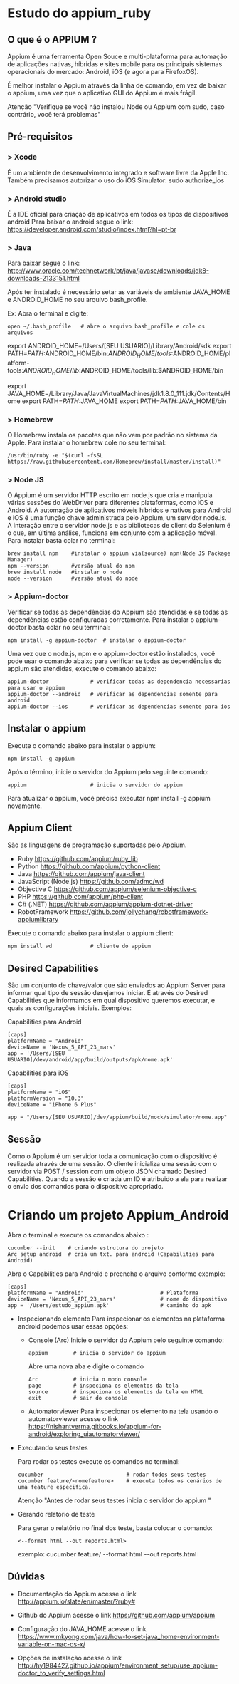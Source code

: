 #  Estudo do appium_ruby

## O que é o APPIUM ?

Appium é uma ferramenta Open Souce e multi-plataforma para automação de aplicações nativas, híbridas e sites mobile para os principais sistemas operacionais do mercado: Android, iOS (e agora para FirefoxOS).

É melhor instalar o Appium através da linha de comando, em vez de baixar o appium, uma vez que o aplicativo GUI do Appium é mais frágil.

Atenção "Verifique se você não instalou Node ou Appium com sudo, caso contrário, você terá problemas"

## Pré-requisitos

### > Xcode

É um ambiente de desenvolvimento integrado e software livre da Apple Inc.
Também precisamos autorizar o uso do iOS Simulator:
sudo authorize_ios

### > Android studio

É a IDE oficial para criação de aplicativos em todos os tipos de dispositivos android
Para baixar o android segue o link: https://developer.android.com/studio/index.html?hl=pt-br

### > Java

Para baixar segue o link:
http://www.oracle.com/technetwork/pt/java/javase/downloads/jdk8-downloads-2133151.html

Após ter instalado é necessário setar as variáveis de ambiente JAVA_HOME e ANDROID_HOME no seu arquivo bash_profile.

Ex: Abra o terminal e digite:
```
open ~/.bash_profile   # abre o arquivo bash_profile e cole os arquivos
```
export ANDROID_HOME=/Users/[SEU USUARIO]/Library/Android/sdk
export PATH=$PATH:$ANDROID_HOME/bin:$ANDROID_HOME/tools:$ANDROID_HOME/platform-tools:$ANDROID_HOME/lib:$ANDROID_HOME/tools/lib:$ANDROID_HOME/bin

export JAVA_HOME=/Library/Java/JavaVirtualMachines/jdk1.8.0_111.jdk/Contents/Home
export PATH=$PATH:$JAVA_HOME
export PATH=$PATH:$JAVA_HOME/bin

### > Homebrew

O Homebrew instala os pacotes que não vem por padrão no sistema da Apple.
Para instalar o homebrew cole no seu terminal:
```
/usr/bin/ruby -e "$(curl -fsSL https://raw.githubusercontent.com/Homebrew/install/master/install)"
```

### > Node JS

O Appium é um servidor HTTP escrito em node.js que cria e manipula várias sessões do WebDriver para diferentes plataformas, como iOS e Android.
A automação de aplicativos móveis híbridos e nativos para Android e iOS é uma função chave administrada pelo Appium, um servidor node.js.  A interação entre o servidor node.js e as bibliotecas de client do Selenium é o que, em última análise, funciona em conjunto com a aplicação móvel.
Para instalar basta colar no terminal:
```
brew install npm    #instalar o appium via(source) npn(Node JS Package Manager)
npm --version       #versão atual do npm
brew install node   #instalar o node
node --version      #versão atual do node
```

### > Appium-doctor
Verificar se todas as dependências do Appium são atendidas e se todas as dependências estão configuradas corretamente.
Para instalar o appium-doctor basta colar no seu terminal:
```
npm install -g appium-doctor  # instalar o appium-doctor
```

Uma vez que o node.js, npm e o appium-doctor estão instalados, você pode usar o comando abaixo para verificar se todas as dependências do appium são atendidas, execute o comando abaixo:
```
appium-doctor             # verificar todas as dependencia necessarias para usar o appium
appium-doctor --android   # verificar as dependencias somente para android
appium-doctor --ios       # verificar as dependencias somente para ios
```

## Instalar o appium

Execute o comando abaixo para instalar o appium:
```
npm install -g appium
```

Após o término, inicie o servidor do Appium pelo seguinte comando:
```
appium                    # inicia o servidor do appium
```

Para atualizar o appium, você precisa executar npm install -g appium novamente.

## Appium Client

São as linguagens de programação suportadas pelo Appium.

- Ruby                    	https://github.com/appium/ruby_lib
- Python                  	https://github.com/appium/python-client
- Java                    	https://github.com/appium/java-client
- JavaScript (Node.js)    	https://github.com/admc/wd
- Objective C	              https://github.com/appium/selenium-objective-c
- PHP                     	https://github.com/appium/php-client
- C# (.NET)               	https://github.com/appium/appium-dotnet-driver
- RobotFramework          	https://github.com/jollychang/robotframework-appiumlibrary


Execute o comando abaixo para instalar o appium client:
```
npm install wd            # cliente do appium
```

## Desired Capabilities

São um conjunto de chave/valor que são enviados ao Appium Server para informar qual tipo de sessão desejamos iniciar.
É através do Desired Capabilities que informamos em qual dispositivo queremos executar, e quais as configurações iniciais.
Exemplos:

Capabilities para Android
```
[caps]
platformName = "Android"
deviceName = 'Nexus_5_API_23_mars'
app = '/Users/[SEU USUARIO]/dev/android/app/build/outputs/apk/nome.apk'

```

Capabilities para iOS
```
[caps]
platformName = "iOS"
platformVersion = "10.3"
deviceName = "iPhone 6 Plus"

app = "/Users/[SEU USUARIO]/dev/appium/build/mock/simulator/nome.app"

```

## Sessão

Como o Appium é um servidor toda a comunicação com o dispositivo é realizada através de uma sessão. O cliente inicializa uma sessão com o servidor via POST / session com um objeto JSON chamado Desired Capabilities. Quando a sessão é criada um ID é atribuido a ela para realizar o envio dos comandos para o dispositivo apropriado.


# Criando um projeto Appium_Android 

 Abra o terminal e execute os comandos abaixo :
```
cucumber --init    # criando estrutura do projeto
Arc setup android  # cria um txt. para android (Capabilities para Android)
```
 Abra o Capabilities para Android e preencha o arquivo conforme exemplo:
 ```
 [caps]
platformName = "Android"                        # Plataforma
deviceName = 'Nexus_5_API_23_mars'              # nome do dispositivo
app = '/Users/estudo_appium.apk'                # caminho do apk
```

- Inspecionando elemento
  Para inspecionar os elementos na plataforma android podemos usar essas opções:
  - Console (Arc)
      Inicie o servidor do Appium pelo seguinte comando:
      ```
      appium        # inicia o servidor do appium
      ```
      Abre uma nova aba e digite o comando
      ```
      Arc           # inicia o modo console
      page          # inspeciona os elementos da tela
      source        # inspeciona os elementos da tela em HTML
      exit          # sair do console
      ```


  -  Automatorviewer
      Para inspecionar os elemento na tela usando o automatorviewer acesse o link https://nishantverma.gitbooks.io/appium-for-android/exploring_uiautomatorviewer/


- Executando seus testes

  Para rodar os testes execute os comandos no terminal:
  ```
  cucumber                          # rodar todos seus testes
  cucumber feature/<nomefeature>    # executa todos os cenários de uma feature especifica.
  ```
  Atenção "Antes de rodar seus testes inicia o servidor do appium "

- Gerando relatório de teste

  Para gerar o relatório no final dos teste, basta colocar o comando:
  ```
  <--format html --out reports.html>
  ```
  exemplo: cucumber feature/<nomefeature> --format html --out reports.html


## Dúvidas

- Documentação do Appium 
acesse o link http://appium.io/slate/en/master/?ruby#

- Github do Appium
acesse o link https://github.com/appium/appium

- Configuração do JAVA_HOME 
acesse o link https://www.mkyong.com/java/how-to-set-java_home-environment-variable-on-mac-os-x/

- Opções de instalação
acesse o link http://hy1984427.github.io/appium/environment_setup/use_appium-doctor_to_verify_settings.html
